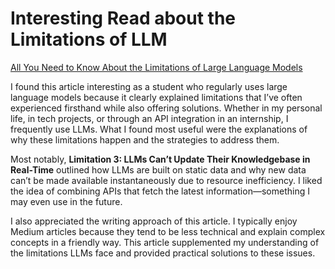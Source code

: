 # Interesting Read about the Limitations of LLM

[All You Need to Know About the Limitations of Large Language Models](https://medium.com/@marketing_novita.ai/all-you-need-to-know-about-the-limitations-of-large-language-models-568e15f66809)

I found this article interesting as a student who regularly uses large language models because it clearly explained limitations that I’ve often experienced firsthand while also offering solutions. Whether in my personal life, in tech projects, or through an API integration in an internship, I frequently use LLMs. What I found most useful were the explanations of why these limitations happen and the strategies to address them.

Most notably, **Limitation 3: LLMs Can’t Update Their Knowledgebase in Real-Time** outlined how LLMs are built on static data and why new data can’t be made available instantaneously due to resource inefficiency. I liked the idea of combining APIs that fetch the latest information—something I may even use in the future.

I also appreciated the writing approach of this article. I typically enjoy Medium articles because they tend to be less technical and explain complex concepts in a friendly way. This article supplemented my understanding of the limitations LLMs face and provided practical solutions to these issues.
